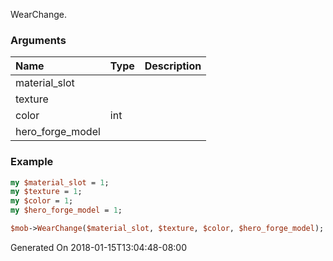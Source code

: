 WearChange.
### Arguments
**Name**|**Type**|**Description**
:---|:---|:---
material_slot||
texture||
color|int|
hero_forge_model||

### Example

```perl
my $material_slot = 1;
my $texture = 1;
my $color = 1;
my $hero_forge_model = 1;

$mob->WearChange($material_slot, $texture, $color, $hero_forge_model); # Returns void
```


Generated On 2018-01-15T13:04:48-08:00